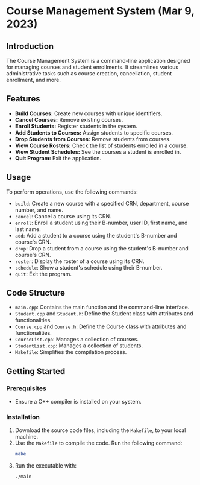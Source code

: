 # Course Management System (Mar 9, 2023)

## Introduction
The Course Management System is a command-line application designed for managing courses and student enrollments. It streamlines various administrative tasks such as course creation, cancellation, student enrollment, and more.

## Features
- **Build Courses:** Create new courses with unique identifiers.
- **Cancel Courses:** Remove existing courses.
- **Enroll Students:** Register students in the system.
- **Add Students to Courses:** Assign students to specific courses.
- **Drop Students from Courses:** Remove students from courses.
- **View Course Rosters:** Check the list of students enrolled in a course.
- **View Student Schedules:** See the courses a student is enrolled in.
- **Quit Program:** Exit the application.

## Usage
To perform operations, use the following commands:
- `build`: Create a new course with a specified CRN, department, course number, and name.
- `cancel`: Cancel a course using its CRN.
- `enroll`: Enroll a student using their B-number, user ID, first name, and last name.
- `add`: Add a student to a course using the student's B-number and course's CRN.
- `drop`: Drop a student from a course using the student's B-number and course's CRN.
- `roster`: Display the roster of a course using its CRN.
- `schedule`: Show a student's schedule using their B-number.
- `quit`: Exit the program.

## Code Structure
- `main.cpp`: Contains the main function and the command-line interface.
- `Student.cpp` and `Student.h`: Define the Student class with attributes and functionalities.
- `Course.cpp` and `Course.h`: Define the Course class with attributes and functionalities.
- `CourseList.cpp`: Manages a collection of courses.
- `StudentList.cpp`: Manages a collection of students.
- `Makefile`: Simplifies the compilation process.

## Getting Started
### Prerequisites
- Ensure a C++ compiler is installed on your system.

### Installation
1. Download the source code files, including the `Makefile`, to your local machine.
2. Use the `Makefile` to compile the code. Run the following command:
   ```bash
   make
3. Run the executable with:
    ```bash
   ./main

